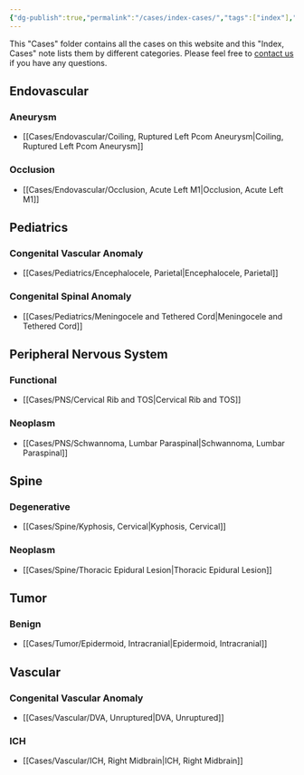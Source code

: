 ```yaml
---
{"dg-publish":true,"permalink":"/cases/index-cases/","tags":["index"],"created":"2023-05-11T12:23:01.000-07:00","updated":"2023-10-14T22:53:37.466-07:00"}
---
```



This "Cases" folder contains all the cases on this website and this "Index, Cases" note lists them by different categories. Please feel free to [contact us](mailto:contact@neurosurgerycases.com) if you have any questions.

## Endovascular

### Aneurysm

- [[Cases/Endovascular/Coiling, Ruptured Left Pcom Aneurysm\|Coiling, Ruptured Left Pcom Aneurysm]]

### Occlusion

- [[Cases/Endovascular/Occlusion, Acute Left M1\|Occlusion, Acute Left M1]]

## Pediatrics

### Congenital Vascular Anomaly

- [[Cases/Pediatrics/Encephalocele, Parietal\|Encephalocele, Parietal]]

### Congenital Spinal Anomaly

- [[Cases/Pediatrics/Meningocele and Tethered Cord\|Meningocele and Tethered Cord]]

## Peripheral Nervous System

### Functional

- [[Cases/PNS/Cervical Rib and TOS\|Cervical Rib and TOS]]

### Neoplasm

- [[Cases/PNS/Schwannoma, Lumbar Paraspinal\|Schwannoma, Lumbar Paraspinal]]

## Spine

### Degenerative

- [[Cases/Spine/Kyphosis, Cervical\|Kyphosis, Cervical]]

### Neoplasm

- [[Cases/Spine/Thoracic Epidural Lesion\|Thoracic Epidural Lesion]]

## Tumor

### Benign

- [[Cases/Tumor/Epidermoid, Intracranial\|Epidermoid, Intracranial]]

## Vascular

### Congenital Vascular Anomaly

- [[Cases/Vascular/DVA, Unruptured\|DVA, Unruptured]]

### ICH

- [[Cases/Vascular/ICH, Right Midbrain\|ICH, Right Midbrain]]
